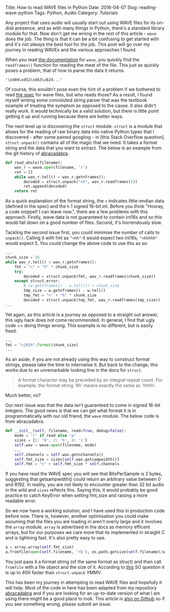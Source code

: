 Title: How to read WAVE files in Python
Date: 2016-04-07
Slug: reading-wave-python
Tags: Python, Audio
Category: Tutorials

Any project that uses audio will usually start out using WAVE files for its on-disk presence, and as with many things in Python, there's a standard library module for that. Now don't get me wrong in the rest of this article - `wave` does the job. The thing is that it can be a bit confusing to get started with and it's not *always* the best tool for the job. This post will go over my journey in reading WAVEs and the various approaches I found.

When you read [the documentation](https://docs.python.org/2/library/wave.html) for `wave`, you quickly find the `readframes()` function for reading the meat of the file. This just as quickly poses a problem, that of how to parse the data it returns.

```
'\xd04\xd52\xd63\x824...'
```
Of course, this wouldn't pose even the hint of a problem if we bothered to read [the spec](http://www-mmsp.ece.mcgill.ca/documents/audioformats/wave/wave.html) for wave files, but who reads those? As a result, I found myself writing some convoluted string parser that was the textbook example of treating the symptom as opposed to the cause. It also didn't really work. It would technically be a valid solution, but there is little point getting it up and running because there are better ways.

The next level up is discovering the `struct` module. `struct` is a module that allows for the reading of raw binary data into native Python types that I discovered - after some pained googling - in [this Stack Overflow question]. `struct.unpack()` contains all of the magic that we need. It takes a format string and the data that you want to extract. The below is an example from the git history of [abracadabra](http://github.com/notexactlyawe/abracadabra).

```python
def read_whole(filename):
    wav_r = wave.open(filename, 'r')
    ret = []
    while wav_r.tell() < wav_r.getnframes():
        decoded = struct.unpack("<h", wav_r.readframes(1))
        ret.append(decoded)
    return ret
```

As a quick explanation of the format string, the `<` indicates little-endian data (defined in the spec) and the `h` 1 signed 16-bit int. Before you think "Hooray, a code snippet! I can leave now.", there are a few problems with this approach. Firstly, wave data is not guaranteed to contain int16s and so this would fall down on a good number of files. Second, it's horrendously slow.

Tackling the second issue first, you could minimise the number of calls to `unpack()`. Calling it with fmt as `"<hh"` it would expect two int16s, `"<hhhhh"` would expect 5. You could change the above code to use this as so:

```python
...
chunk_size = 16
while wav_r.tell() < wav_r.getnframes():
    fmt = "<" + "h" * chunk_size
    try:
        decoded = struct.unpack(fmt, wav_r.readframes(chunk_size))
    except struct.error:
        # (w.getnframes() - w.tell()) < chunk_size
        tmp_size = w.getnframes() - w.tell()
        tmp_fmt = "<" + "h" * chunk_size
        decoded = struct.unpack(tmp_fmt, wav_r.readframes(tmp_size))
...
```

Yet again, as this article is a journey as opposed to a straight out answer, this ugly hack does not come recommended. In general, I find that ugly code == doing things wrong. This example is no different, but is easily fixed.

```python
...
fmt = "<{0}h".format(chunk_size)
...
```

As an aside, if you are not already using this way to construct format strings, please take the time to internalise it. But back to the change, this works due to an unremarkable looking line in the docs for `struct`.

> A format character may be preceded by an integral repeat count. For example, the format string '4h' means exactly the same as 'hhhh'.

Much better, no?

Our next issue was that the data isn't guaranteed to come in signed 16-bit integers. The good news is that we can get what format it is in programmatically with our old friend, the `wave` module. The below code is from abracadabra.

```python
def __init__(self, filename, read=True, debug=False):
    mode = 'r' if read else 'w'
    sizes = {1: 'B', 2: 'h', 4: 'i'}
    self.wav = wave.open(filename, mode)
    ...
    self.channels = self.wav.getnchannels()
    self.fmt_size = sizes[self.wav.getsampwidth()]
    self.fmt = "<" + self.fmt_size * self.channels
```

If you have read the WAVE spec you will see that BitsPerSample is 2 bytes, suggesting that getsampwidth() could return an arbitrary value between 0 and 8192. In reality, you are not likely to encounter greater than 32 bit audio in the wild and `sizes` reflects this. Saying this, it would probably be good practice to catch KeyError when setting fmt_size and raising a more readable error.

So we now have a working solution, and I have used this in production code before now. There is, however, another optimisation you could make assuming that the files you are loading in aren't overly large and it involves the `array` module. `array` is advertised in the docs as memory efficent arrays, but for our purposes we care more that its implemented in straight C and is lightning fast. It's also pretty easy to use.

```python
a = array.array(self.fmt_size)
a.fromfile(open(self.filename, 'rb'), os.path.getsize(self.filename)/a.itemsize)
```

You just pass it a format string (of the same format as struct) and then call `fromfile` with a file object and the size of it. According to [this](http://stackoverflow.com/questions/5804052/improve-speed-of-reading-and-converting-from-binary-file-with-python) SO question it is up to 40X faster than `struct.unpack` *YMMV*.

This has been my journey in attempting to read WAVE files and hopefully it will help. Most of the code in here has been adapted from my repository [abracadabra](https://github.com/notexactlyawe/abracadabra) and if you are looking for an up-to-date version of what I am using there might be a good place to look. This article is [also on Github](https://github.com/notexactlyawe/cameronmacleod.com) so if you see something wrong, please submit an issue.

